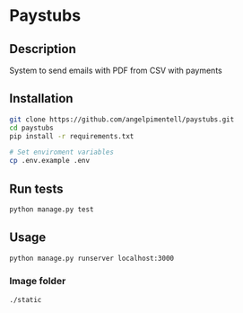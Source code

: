 # Paystubs

## Description
System to send emails with PDF from CSV with payments  

## Installation
```sh
git clone https://github.com/angelpimentell/paystubs.git
cd paystubs
pip install -r requirements.txt

# Set enviroment variables
cp .env.example .env 
```

## Run tests
```sh
python manage.py test
```

## Usage
```sh
python manage.py runserver localhost:3000 
```

### Image folder
```sh
./static
```
